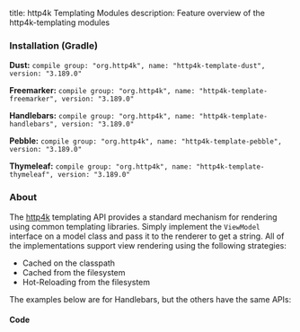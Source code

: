 title: http4k Templating Modules
description: Feature overview of the http4k-templating modules

### Installation (Gradle)
**Dust:** ```compile group: "org.http4k", name: "http4k-template-dust", version: "3.189.0"```

**Freemarker:** ```compile group: "org.http4k", name: "http4k-template-freemarker", version: "3.189.0"```

**Handlebars:** ```compile group: "org.http4k", name: "http4k-template-handlebars", version: "3.189.0"```

**Pebble:** ```compile group: "org.http4k", name: "http4k-template-pebble", version: "3.189.0"```

**Thymeleaf:** ```compile group: "org.http4k", name: "http4k-template-thymeleaf", version: "3.189.0"```

### About
The [http4k] templating API provides a standard mechanism for rendering using common templating libraries. Simply implement the `ViewModel` interface on a model class and pass it to the renderer to get a string. All of the implementations support view rendering using the following strategies:

* Cached on the classpath
* Cached from the filesystem
* Hot-Reloading from the filesystem

The examples below are for Handlebars, but the others have the same APIs:

#### Code  [<img class="octocat"/>](https://github.com/http4k/http4k/blob/master/src/docs/guide/modules/templating/example.kt)

 <script src="https://gist-it.appspot.com/https://github.com/http4k/http4k/blob/master/src/docs/guide/modules/templating/example.kt"></script>

[http4k]: https://http4k.org
